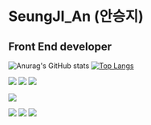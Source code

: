 # SeungJI_An (안승지)
## Front End developer
![Anurag's GitHub stats](https://github-readme-stats.vercel.app/api?username=s-ja&show_icons=true&theme=dracula) [![Top Langs](https://github-readme-stats.vercel.app/api/top-langs/?username=s-ja&layout=compact)](https://github.com/s-ja/github-readme-stats)

<img src="https://img.shields.io/badge/React-61DAFB?style=for-the-badge&logo=React&logoColor=white"> <img src="https://img.shields.io/badge/javascript-F7DF1E?style=for-the-badge&logo=javascript&logoColor=white"> <img src="https://img.shields.io/badge/typescript-3178C6?style=for-the-badge&logo=typescript&logoColor=white"/>

<img src="https://img.shields.io/badge/visualstudiocode-007ACC?style=for-the-badge&logo=visualstudiocode&logoColor=white">

<img src="https://img.shields.io/badge/Adobe Illustrator-FF9A00?style=for-the-badge&logo=Adobe Illustrator&logoColor=white"> <img src="https://img.shields.io/badge/Adobe Photoshop-31A8FF?style=for-the-badge&logo=Adobe Photoshop&logoColor=white"/> <img src="https://img.shields.io/badge/figma-F24E1E?style=for-the-badge&logo=figma&logoColor=white"/>

<!--
**s-ja/s-ja** is a ✨ _special_ ✨ repository because its `README.md` (this file) appears on your GitHub profile.

Here are some ideas to get you started:

- 🔭 I’m currently working on ...
- 🌱 I’m currently learning ...
- 👯 I’m looking to collaborate on ...
- 🤔 I’m looking for help with ...
- 💬 Ask me about ...
- 📫 How to reach me: ...
- 😄 Pronouns: ...
- ⚡ Fun fact: ...
-->
